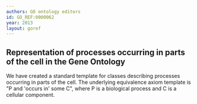 ```yaml
--- 
authors: GO ontology editors
id: GO_REF:0000062
year: 2013
layout: goref
---
```


## Representation of processes occurring in parts of the cell in the Gene Ontology

We have created a standard template for classes describing processes occurring in parts of the cell. The underlying equivalence axiom template is "P and 'occurs in' some C", where P is a biological process and C is a cellular component.
